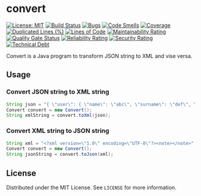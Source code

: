 # convert

[![License: MIT](https://img.shields.io/badge/License-MIT-yellow.svg)](https://opensource.org/licenses/MIT)
[![Build Status](https://travis-ci.com/vishalsonar/convert.svg?branch=main)](https://travis-ci.com/vishalsonar/convert)
[![Bugs](https://sonarcloud.io/api/project_badges/measure?project=vishalsonar_convert&metric=bugs)](https://sonarcloud.io/dashboard?id=vishalsonar_convert)
[![Code Smells](https://sonarcloud.io/api/project_badges/measure?project=vishalsonar_convert&metric=code_smells)](https://sonarcloud.io/dashboard?id=vishalsonar_convert)
[![Coverage](https://sonarcloud.io/api/project_badges/measure?project=vishalsonar_convert&metric=coverage)](https://sonarcloud.io/dashboard?id=vishalsonar_convert)
[![Duplicated Lines (%)](https://sonarcloud.io/api/project_badges/measure?project=vishalsonar_convert&metric=duplicated_lines_density)](https://sonarcloud.io/dashboard?id=vishalsonar_convert)
[![Lines of Code](https://sonarcloud.io/api/project_badges/measure?project=vishalsonar_convert&metric=ncloc)](https://sonarcloud.io/dashboard?id=vishalsonar_convert)
[![Maintainability Rating](https://sonarcloud.io/api/project_badges/measure?project=vishalsonar_convert&metric=sqale_rating)](https://sonarcloud.io/dashboard?id=vishalsonar_convert)
[![Quality Gate Status](https://sonarcloud.io/api/project_badges/measure?project=vishalsonar_convert&metric=alert_status)](https://sonarcloud.io/dashboard?id=vishalsonar_convert)
[![Reliability Rating](https://sonarcloud.io/api/project_badges/measure?project=vishalsonar_convert&metric=reliability_rating)](https://sonarcloud.io/dashboard?id=vishalsonar_convert)
[![Security Rating](https://sonarcloud.io/api/project_badges/measure?project=vishalsonar_convert&metric=security_rating)](https://sonarcloud.io/dashboard?id=vishalsonar_convert)
[![Technical Debt](https://sonarcloud.io/api/project_badges/measure?project=vishalsonar_convert&metric=sqale_index)](https://sonarcloud.io/dashboard?id=vishalsonar_convert)

Convert is a Java program to transform JSON string to XML and vise versa.
## Usage
### Convert JSON string to XML string
```java
String json = "{ \"user\": { \"name\": \"abc\", \"surname\": \"def\", \"height\": \"5.6\", \"other\": \"wxyz\" } }";
Convert convert = new Convert();
String xmlString = convert.toXml(json);
```
### Convert XML string to JSON string
```java
String xml = "<?xml version=\"1.0\" encoding=\"UTF-8\"?><note></note>";
Convert convert = new Convert();
String jsonString = convert.toJson(xml);
```
## License
Distributed under the MIT License. See `LICENSE` for more information.